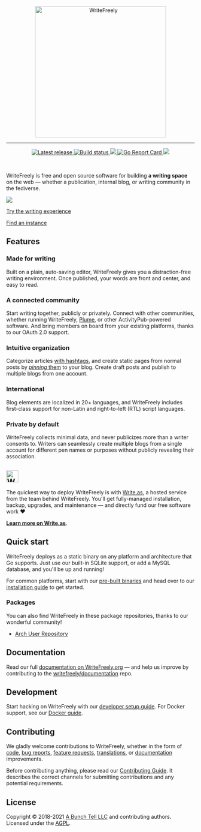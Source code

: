 &nbsp;
<p align="center">
	<a href="https://writefreely.org"><img src="https://writefreely.org/img/writefreely.svg" width="350px" alt="WriteFreely" /></a>
</p>
<hr />
<p align="center">
	<a href="https://github.com/writefreely/writefreely/releases/">
		<img src="https://img.shields.io/github/release/writeas/writefreely.svg" alt="Latest release" />
	</a>
	<a href="https://travis-ci.org/writeas/writefreely">
		<img src="https://travis-ci.org/writeas/writefreely.svg" alt="Build status" />
	</a>
	<a href="https://github.com/writefreely/writefreely/releases/latest">
		<img src="https://img.shields.io/github/downloads/writeas/writefreely/total.svg" />
	</a>
	<a href="https://goreportcard.com/report/github.com/writefreely/writefreely">
		<img src="https://goreportcard.com/badge/github.com/writefreely/writefreely" alt="Go Report Card" />
	</a>
	<a href="https://hub.docker.com/r/writeas/writefreely/">
		<img src="https://img.shields.io/docker/pulls/writeas/writefreely.svg" />
	</a>
</p>
&nbsp;

WriteFreely is free and open source software for building **a writing space** on the web &mdash; whether a publication, internal blog, or writing community in the fediverse.

![](https://writefreely.org/img/screens/pencil-reader.png)

[Try the writing experience](https://write.as/new)

[Find an instance](https://writefreely.org/instances)

## Features

### Made for writing

Built on a plain, auto-saving editor, WriteFreely gives you a distraction-free writing environment. Once published, your words are front and center, and easy to read.

### A connected community

Start writing together, publicly or privately. Connect with other communities, whether running WriteFreely, [Plume](https://joinplu.me/), or other ActivityPub-powered software. And bring members on board from your existing platforms, thanks to our OAuth 2.0 support.

### Intuitive organization

Categorize articles [with hashtags](https://writefreely.org/docs/latest/writer/hashtags), and create static pages from normal posts by [_pinning_ them](https://writefreely.org/docs/latest/writer/static) to your blog. Create draft posts and publish to multiple blogs from one account.

### International

Blog elements are localized in 20+ languages, and WriteFreely includes first-class support for non-Latin and right-to-left (RTL) script languages.

### Private by default

WriteFreely collects minimal data, and never publicizes more than a writer consents to. Writers can seamlessly create multiple blogs from a single account for different pen names or purposes without publicly revealing their association.

<h2><a href="https://write.as/writefreely"><img src="https://writefreely.org/img/writeas-readme.png" height="32px" alt="Write.as" /></a></h2>

The quickest way to deploy WriteFreely is with [Write.as](https://write.as/writefreely), a hosted service from the team behind WriteFreely. You'll get fully-managed installation, backup, upgrades, and maintenance — and directly fund our free software work ❤️

[**Learn more on Write.as**](https://write.as/writefreely).

## Quick start

WriteFreely deploys as a static binary on any platform and architecture that Go supports. Just use our built-in SQLite support, or add a MySQL database, and you'll be up and running!

For common platforms, start with our [pre-built binaries](https://github.com/writefreely/writefreely/releases/) and head over to our [installation guide](https://writefreely.org/start) to get started.

### Packages

You can also find WriteFreely in these package repositories, thanks to our wonderful community!

* [Arch User Repository](https://aur.archlinux.org/packages/writefreely/)

## Documentation

Read our full [documentation on WriteFreely.org](https://writefreely.org/docs) &mdash;️ and help us improve by contributing to the [writefreely/documentation](https://github.com/writefreely/documentation) repo.

## Development

Start hacking on WriteFreely with our [developer setup guide](https://writefreely.org/docs/latest/developer/setup). For Docker support, see our [Docker guide](https://writefreely.org/docs/latest/admin/docker).

## Contributing

We gladly welcome contributions to WriteFreely, whether in the form of [code](https://github.com/writefreely/writefreely/blob/master/CONTRIBUTING.md#contributing-to-writefreely), [bug reports](https://github.com/writefreely/writefreely/issues/new?template=bug_report.md), [feature requests](https://discuss.write.as/c/feedback/feature-requests), [translations](https://poeditor.com/join/project/TIZ6HFRFdE), or [documentation](https://github.com/writefreely/documentation) improvements.

Before contributing anything, please read our [Contributing Guide](https://github.com/writefreely/writefreely/blob/master/CONTRIBUTING.md#contributing-to-writefreely). It describes the correct channels for submitting contributions and any potential requirements.

## License

Copyright © 2018-2021 [A Bunch Tell LLC](https://abunchtell.com) and contributing authors. Licensed under the [AGPL](https://github.com/writefreely/writefreely/blob/develop/LICENSE).
